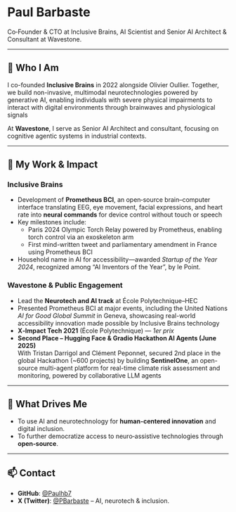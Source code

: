 # Paul Barbaste

Co‑Founder & CTO at Inclusive Brains, AI Scientist and Senior AI Architect & Consultant at Wavestone.

---

## 🚀 Who I Am

I co-founded **Inclusive Brains** in 2022 alongside Olivier Oullier. Together, we build non-invasive, multimodal neurotechnologies powered by generative AI, enabling individuals with severe physical impairments to interact with digital environments through brainwaves and physiological signals

At **Wavestone**, I serve as Senior AI Architect and consultant, focusing on cognitive agentic systems in industrial contexts.

---

## 🧠 My Work & Impact

### Inclusive Brains
- Development of **Prometheus BCI**, an open‑source brain–computer interface translating EEG, eye movement, facial expressions, and heart rate into **neural commands** for device control without touch or speech
- Key milestones include:
  - Paris 2024 Olympic Torch Relay powered by Prometheus, enabling torch control via an exoskeleton arm
  - First mind-written tweet and parliamentary amendment in France using Prometheus BCI 
- Household name in AI for accessibility—awarded *Startup of the Year 2024*, recognized among “AI Inventors of the Year”, by le Point.

### Wavestone & Public Engagement
- Lead the **Neurotech and AI track** at École Polytechnique–HEC
- Presented Prometheus BCI at major events, including the United Nations *AI for Good Global Summit* in Geneva, showcasing real-world accessibility innovation made possible by Inclusive Brains technology
- **X‑Impact Tech 2021** (École Polytechnique) — *1er prix*
- **Second Place – Hugging Face & Gradio Hackathon AI Agents (June 2025)**  
  With Tristan Darrigol and Clément Peponnet, secured 2nd place in the global Hackathon (~600 projects) by building **SentinelOne**, an open-source multi-agent platform for real-time climate risk assessment and monitoring, powered by collaborative LLM agents

---

## 🎯 What Drives Me

- To use AI and neurotechnology for **human-centered innovation** and digital inclusion.
- To further democratize access to neuro‑assistive technologies through **open‑source**.

---

## 📫 Contact

- **GitHub**: [@Paulhb7](https://github.com/Paulhb7)  
- **X (Twitter)**: [@PBarbaste](https://x.com/pbarbaste) – AI, neurotech & inclusion.
